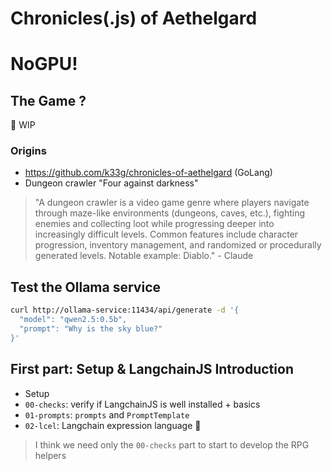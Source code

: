 # Chronicles(.js) of Aethelgard 

# NoGPU!

## The Game ?

🚧 WIP

### Origins

- https://github.com/k33g/chronicles-of-aethelgard (GoLang)
- Dungeon crawler "Four against darkness"

> "A dungeon crawler is a video game genre where players navigate through maze-like environments (dungeons, caves, etc.), fighting enemies and collecting loot while progressing deeper into increasingly difficult levels. Common features include character progression, inventory management, and randomized or procedurally generated levels. Notable example: Diablo." - Claude

## Test the Ollama service

```bash
curl http://ollama-service:11434/api/generate -d '{
  "model": "qwen2.5:0.5b",
  "prompt": "Why is the sky blue?"
}'
```

## First part: Setup & LangchainJS Introduction

- Setup
- `00-checks`: verify if LangchainJS is well installed + basics
- `01-prompts`: `prompts` and `PromptTemplate`
- `02-lcel`: Langchain expression language 🚧

> I think we need only the `00-checks` part to start to develop the RPG helpers


